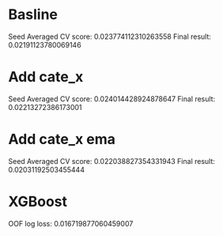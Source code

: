 # Basline
Seed Averaged CV score: 0.023774112310263558
Final result: 0.02191123780069146

# Add cate_x
Seed Averaged CV score: 0.024014428924878647
Final result: 0.02213272386173001

# Add cate_x ema
Seed Averaged CV score: 0.022038827354331943
Final result: 0.02031192503455444

# XGBoost
OOF log loss:  0.016719877060459007